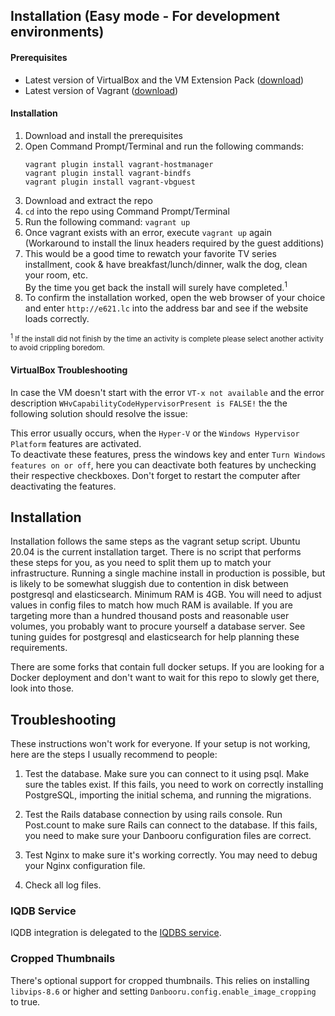 ## Installation (Easy mode - For development environments)
#### Prerequisites
 * Latest version of VirtualBox and the VM Extension Pack ([download](https://www.virtualbox.org/wiki/Downloads))
 * Latest version of Vagrant ([download](https://www.vagrantup.com))

#### Installation
1. Download and install the prerequisites
2. Open Command Prompt/Terminal and run the following commands:
   ```
   vagrant plugin install vagrant-hostmanager
   vagrant plugin install vagrant-bindfs
   vagrant plugin install vagrant-vbguest
   ```
3. Download and extract the repo
4. `cd` into the repo using Command Prompt/Terminal
5. Run the following command:
     `vagrant up`
6. Once vagrant exists with an error, execute `vagrant up` again (Workaround to install the linux headers required by the guest additions)
7. This would be a good time to rewatch your favorite TV series installment, cook & have breakfast/lunch/dinner, walk the dog, clean your room, etc.<br>
By the time you get back the install will surely have completed.<sup>1</sup>
8. To confirm the installation worked, open the web browser of your choice and enter `http://e621.lc` into the address bar and see if the website loads correctly.

<sub><sup>1</sup> If the install did not finish by the time an activity is complete please select another activity to avoid crippling boredom.</sub>

#### VirtualBox Troubleshooting

In case the VM doesn't start with the error `VT-x not available` and the error description `WHvCapabilityCodeHypervisorPresent is FALSE!` the the following solution should resolve the issue:

This error usually occurs, when the `Hyper-V` or the `Windows Hypervisor Platform` features are activated. <br/>
To deactivate these features, press the windows key and enter `Turn Windows features on or off`, here you can deactivate both features by unchecking their respective checkboxes.
Don't forget to restart the computer after deactivating the features.

## Installation

Installation follows the same steps as the vagrant setup script. Ubuntu 20.04 is the current installation target.
There is no script that performs these steps for you, as you need to split them up to match your infrastructure.
Running a single machine install in production is possible, but is likely to be somewhat sluggish due to contention in disk between postgresql and elasticsearch.
Minimum RAM is 4GB. You will need to adjust values in config files to match how much RAM is available.
If you are targeting more than a hundred thousand posts and reasonable user volumes, you probably want to procure yourself a database server. See tuning guides for postgresql and elasticsearch for help planning these requirements.


There are some forks that contain full docker setups. If you are looking for a Docker deployment and don't want to wait for this repo to slowly get there, look into those.

## Troubleshooting

These instructions won't work for everyone. If your setup is not
working, here are the steps I usually recommend to people:

1) Test the database. Make sure you can connect to it using psql. Make
sure the tables exist. If this fails, you need to work on correctly
installing PostgreSQL, importing the initial schema, and running the
migrations.

2) Test the Rails database connection by using rails console. Run
Post.count to make sure Rails can connect to the database. If this
fails, you need to make sure your Danbooru configuration files are
correct.

3) Test Nginx to make sure it's working correctly.  You may need to
debug your Nginx configuration file.

4) Check all log files.

### IQDB Service

IQDB integration is delegated to the [IQDBS service](https://github.com/zwagoth/iqdbs).

### Cropped Thumbnails

There's optional support for cropped thumbnails. This relies on installing
`libvips-8.6` or higher and setting `Danbooru.config.enable_image_cropping`
to true.
